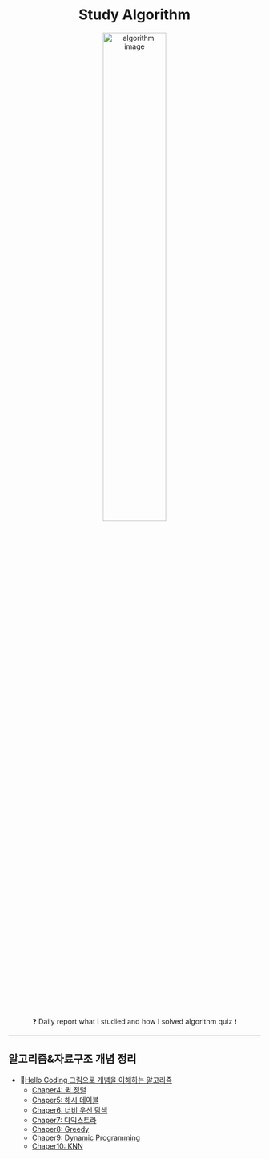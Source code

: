 <h1 align="center">Study Algorithm</h1>
<p align="center">
    <img alt="algorithm image" src="https://user-images.githubusercontent.com/53554014/88824019-bd8a1e80-d200-11ea-9e4e-86904a39d2e7.jpg" width=50% height=50% />
</p>
<p align="center">
    &#10067; Daily report what I studied and how I solved algorithm quiz  &#10071;
</p>

***

## 알고리즘&자료구조 개념 정리
* &#128215;[Hello Coding 그림으로 개념을 이해하는 알고리즘](http://www.yes24.com/Product/Goods/37885448)
    * [Chaper4: 퀵 정렬](https://github.com/seraaaayeo/Study-Algorithm/tree/master/Algorithm/Chaper4_qsort)
    * [Chaper5: 해시 테이블](https://github.com/seraaaayeo/Study-Algorithm/tree/master/Algorithm/Chaper5_Hash)
    * [Chaper6: 너비 우선 탐색](https://github.com/seraaaayeo/Study-Algorithm/tree/master/Algorithm/Chaper6_BFS)
    * [Chaper7: 다익스트라]()
    * [Chaper8: Greedy]()
    * [Chaper9: Dynamic Programming]()
    * [Chaper10: KNN]()